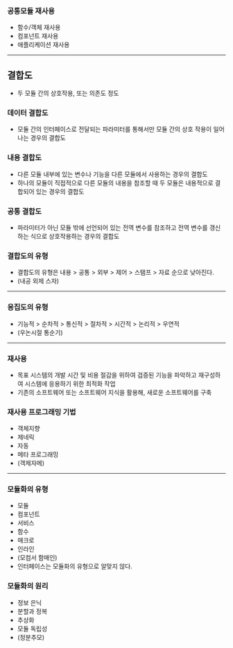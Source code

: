 ### 공통모듈 재사용
* 함수/객체 재사용
* 컴포넌트 재사용
* 애플리케이션 재사용


---

## 결합도
* 두 모듈 간의 상호작용, 또는 의존도 정도

### 데이터 결합도
* 모듈 간의 인터페이스로 전달되는 파라미터를 통해서만  모듈 간의 상호 작용이 일어나는 경우의 결합도

### 내용 결합도
* 다른 모듈 내부에 있는 변수나 기능을 다른 모듈에서 사용하는 경우의 결합도
* 하나의 모듈이 직접적으로 다른 모듈의 내용을 참조할 때 두 모듈은 내용적으로 결합되어 있는 경우의 결합도

### 공통 결합도
* 파라미터가 아닌 모듈 밖에 선언되어 있는 전역 변수를 참조하고 전역 변수를 갱신하는 식으로 상호작용하는 경우의 결합도

### 결합도의 유형
* 결합도의 유형은 내용 > 공통 > 외부 > 제어 > 스탬프 > 자료 순으로 낮아진다. 
* (내공 외제 스자)

---
### 응집도의 유형
* 기능적 > 순차적 > 통신적 > 절차적 > 시간적 > 논리적 > 우연적
* (우논시절 통순기)

---
### 재사용
* 목표 시스템의 개발 시간 및 비용 절감을 위하여 검증된 기능을 파악하고 재구성하여 시스템에 응용하기 위한 최적화 작업
* 기존의 소프트웨어 또는 소프트웨어 지식을 활용해, 새로운 소프트웨어를 구축

### 재사용 프로그래밍 기법
* 객체지향
* 제네릭
* 자동
* 메타 프로그래밍
* (객제자메)

---

### 모듈화의 유형
* 모듈
* 컴포넌트
* 서비스
* 함수
* 매크로
* 인라인
* (모컴서 함매인)
* 인터페이스는 모듈화의 유형으로 알맞지 않다.

### 모듈화의 원리
* 정보 은닉
* 분할과 정복
* 추상화
* 모듈 독립성
* (정분추모)
